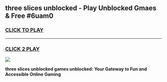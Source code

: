 
## three slices unblocked - Play Unblocked Gmaes & Free #6uam0
<h3>
<a href="https://news.freeplayer.one?title=three_slices_unblocked&ref=24F">CLICK TO PLAY</a></h3>
<hr>

<h3>
<a href="https://news.freeplayer.one?title=three_slices_unblocked&ref=24F">CLICK 2 PLAY</a>
  
</h3>

<a href="https://news.freeplayer.one?title=three_slices_unblocked&ref=24F/"><img src="https://clearcache.store/games.png"></a>


**three slices unblocked games unblocked: Your Gateway to Fun and Accessible Online Gaming**

